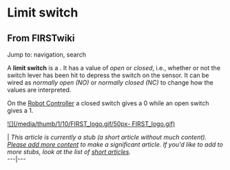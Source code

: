 # Limit switch

## From FIRSTwiki

Jump to: navigation, search

A **limit switch** is a <digital> <sensor>. It has a value of _open_ or _closed_, i.e., whether or not the switch lever has been hit to depress the switch on the sensor. It can be wired as _normally open (NO)_ or _normally closed (NC)_ to change how the values are interpreted.

On the [Robot Controller](robot-controller) a closed switch gives a 0 while an open switch gives a 1.

[![](/media/thumb/1/10/FIRST_logo.gif/50px-
FIRST_logo.gif)](Image:FIRST_logo.gif)

| _This article is currently a stub (a short article without much content). [Please add more content](http://www.firstwiki.net/index.php?title=Limit_switch&action=edit "http://www.firstwiki.net/index.php?title=Limit_switch&action=edit") to make a significant article. If you'd like to add to more stubs, look at the list of [short articles](Special:Shortpages "Special:Shortpages")._<br>
---|---
